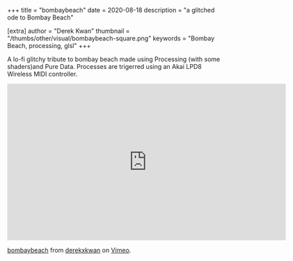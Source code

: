 +++
title = "bombaybeach"
date = 2020-08-18
description = "a glitched ode to Bombay Beach"

[extra]
author = "Derek Kwan"
thumbnail = "/thumbs/other/visual/bombaybeach-square.png"
keywords = "Bombay Beach, processing, glsl"
+++

A lo-fi glitchy tribute to bombay beach made using Processing (with some shaders)and Pure Data. Processes are trigerred using an Akai LPD8 Wireless MIDI controller.

<iframe src="https://player.vimeo.com/video/423455116" width="640" height="360" frameborder="0" allow="autoplay; fullscreen" allowfullscreen></iframe>
<p><a href="https://vimeo.com/423455116">bombaybeach</a> from <a href="https://vimeo.com/user57974280">derekxkwan</a> on <a href="https://vimeo.com">Vimeo</a>.</p>
